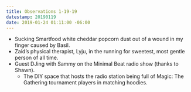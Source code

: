 ```yaml
---
title: Observations 1-19-19
datestamp: 20190119
date: 2019-01-24 01:11:00 -06:00
---
```


- Sucking Smartfood white cheddar popcorn dust out of a wound in my finger caused by Basil.
- Zaid’s physical therapist, Lyju, in the running for sweetest, most gentle person of all time.
- Guest DJing with Sammy on the Minimal Beat radio show (thanks to Shawn).
	- The DIY space that hosts the radio station being full of Magic: The Gathering tournament players in matching hoodies.

